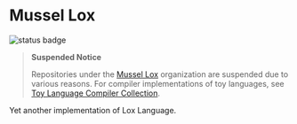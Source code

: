 # Mussel Lox

![status badge](https://img.shields.io/badge/status-suspended-red)

> **Suspended Notice**
>
> Repositories under the [Mussel Lox](https://github.com/mussel-lox) organization are suspended due to various reasons. For compiler implementations of toy languages, see [Toy Language Compiler Collection](https://github.com/toylangcc).

Yet another implementation of Lox Language.
